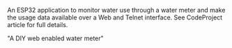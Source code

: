 An ESP32 application to monitor water use through a water meter and make the usage data available over a Web and Telnet interface.
See CodeProject article for full details. 

"A DIY web enabled water meter"

